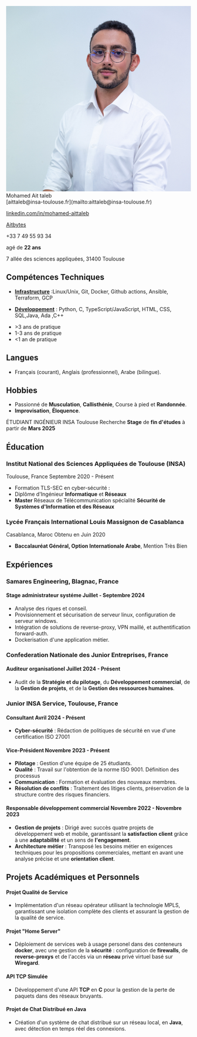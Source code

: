 
<div class="content-wrapper">
<div class="left-column">

<div class="header">

<img src="./71.jpg" class="profile_pic">
<div class="contact-info">

<span class="info">
<span class="name">Mohamed Ait taleb</span>

<div class="info_2">
<i class="fa fa-envelope-o" aria-hidden="true"></i> [aittaleb@insa-toulouse.fr](mailto:aittaleb@insa-toulouse.fr) 


<i class="fa fa-linkedin" aria-hidden="true"></i> [linkedin.com/in/mohamed-aittaleb](https://www.linkedin.com/in/mohamed-aittaleb-84249325a/) 


<i class="fa fa-github" aria-hidden="true"></i> [Aitbytes](https://github.com/Aitbytes)

<i class="fa fa-phone"></i>+33 7 49 55 93 34 

<i class="fa fa-calendar" aria-hidden="true"></i> agé de **22 ans**

<i class="fa fa-home" aria-hidden="true"></i> 7 allée des sciences appliquées, 31400 Toulouse

</div>
</div>



</div>

## Compétences Techniques

- <u>**Infrastructure**</u> :<span class="mastered">Linux/Unix, Git, Docker</span>, <span class="ammateur">Github actions</span>, <span class="familiar">Ansible, Terraform, GCP</span> 
- <u>**Développement**</u> : <span class="mastered">Python, C, TypeScript/JavaScript, HTML, CSS, SQL</span>,<span class="ammateur">Java, Ada</span> ,<span class="familiar">C++</span>  

- <div class="mastered"><i class="fa fa-square" aria-hidden="true"></i>  &gt;3 ans de pratique</div>
- <div class="ammateur"><i class="fa fa-square" aria-hidden="true"></i> 1-3 ans de pratique</div>
- <div class="familiar"><i class="fa fa-square" aria-hidden="true"></i> &lt;1 an de pratique</div>

## Langues 

- Français (courant), Anglais (professionnel), Arabe (bilingue).

## Hobbies

- Passionné de **Musculation**, **Callisthénie**, Course à pied et **Randonnée**.
- **Improvisation**, **Éloquence**.



</div>

</span>

<div class="main-content">

 <span class="intitule">ÉTUDIANT INGÉNIEUR INSA Toulouse</span>
 <span class="sous-intitule">Recherche **Stage** de **fin d'études** à partir de **Mars 2025**</span>
<!-- <div class="descriptif"> -->
<!---->
<!-- # Recherche -->
<!--  - **Stage** de **fin d'études** de **Mars à Septembre 2025**. -->
<!---->
<!-- </div> -->

## Éducation

### Institut National des Sciences Appliquées de Toulouse (INSA)
<location>Toulouse, France</location>  <time>Septembre 2020 - Présent</time>

- Formation TLS-SEC en cyber-sécurité :
- Diplôme d'Ingénieur **Informatique** et **Réseaux**
- **Master** Réseaux de Télécommunication spécialité **Sécurité de Systèmes d'Information et des Réseaux**

### Lycée Français International Louis Massignon de Casablanca 
<location>Casablanca, Maroc</location>  <time>Obtenu en Juin 2020</time>

- **Baccalauréat Général, Option Internationale Arabe**, Mention Très Bien




## Expériences 
### Samares Engineering, Blagnac, France 
#### Stage administrateur systéme <time>Juillet - Septembre 2024</time>
- Analyse des riques et conseil.
- Provisionnement et sécurisation de serveur linux, configuration de serveur windows.
- Intégration de solutions de reverse-proxy, VPN maillé, et authentification forward-auth.
- Dockerisation d'une application métier.

### Confederation Nationale des Junior Entreprises, France 
#### Auditeur organisationel <time>Juillet 2024 - Présent</time>
- Audit de la **Stratégie et du pilotage**, du **Développement commercial**, de la **Gestion de projets**, et de la **Gestion des ressources humaines**.

### Junior INSA Service, Toulouse, France 
#### Consultant <time>Avril 2024 - Présent</time>

- **Cyber-sécurité** : Rédaction de politiques de sécurité en vue d'une certification ISO 27001

#### Vice-Président <time>Novembre 2023 - Présent</time>

- **Pilotage** : Gestion d'une équipe de 25 étudiants.
- **Qualité** : Travail sur l'obtention de la norme ISO 9001. Définition des processus
- **Communication** : Formation et évaluation des nouveaux membres.
- **Résolution de conflits** : Traitement des litiges clients, préservation de la structure contre des risques financiers.

#### Responsable développement commercial <time>Novembre 2022 - Novembre 2023</time>

- **Gestion de projets** : Dirigé avec succès quatre projets de développement web et mobile, garantissant la **satisfaction** **client** grâce à une **adaptabilité** et un sens de **l'engagement**.
- **Architecture métier** : Transposé les besoins métier en exigences techniques pour les propositions commerciales, mettant en avant une analyse précise et une **orientation client**.


## Projets Académiques et Personnels
#### Projet Qualité de Service
- Implémentation d'un réseau opérateur utilisant la technologie MPLS, garantissant une isolation complète des clients et assurant la gestion de la qualité de service.

#### Projet "Home Server"
- Déploiement de services web à usage personel dans des conteneurs **docker**, avec une gestion de la **sécurité** : configuration de **firewalls**, de **reverse-proxys** et de l'accès via un **réseau** privé virtuel basé sur **Wiregard**.


#### API TCP Simulée
- Développement d'une API **TCP** en **C** pour la gestion de la perte de paquets dans des réseaux bruyants.

#### Projet de Chat Distribué en Java
- Création d'un système de chat distribué sur un réseau local, en **Java**, avec détection en temps réel des connexions.

</div>
</div>


<script type="text/javascript" src="source/script.js"></script>


